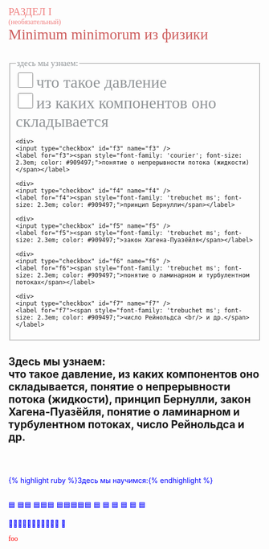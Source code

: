 <span style="font-family: 'trebuchet ms'; font-size: 1.5em; color: #F08080;">РАЗДЕЛ I</span> <br/> 
<span style="font-family: 'trebuchet ms'; font-size: 1em; color: #F08080;">(необязательный)</span> <br/> 
<span style="font-family: 'Tahoma'; font-size: 2.1em; color: #CD5C5C;">Minimum minimorum из физики </span> <br/>
<br/>


<fieldset>
  <legend><span style="font-family: 'trebuchet ms'; font-size: 1.2em; color: #909497;">здесь мы узнаем:  </span></legend>

  <div>
    <input type="checkbox" id="f1" name="f1"/>
    <label for="f1"><span style="font-family: 'trebuchet ms'; font-size: 2.3em; color: #909497;">что такое давление</span></label>
  </div>

  <div>
    <input type="checkbox" id="f2" name="f2" />
    <label for="f2"><span style="font-family: 'trebuchet ms'; font-size: 2.3em; color: #909497;">из каких компонентов оно складывается</span></label>
  </div>

    <div>
    <input type="checkbox" id="f3" name="f3" />
    <label for="f3"><span style="font-family: 'courier'; font-size: 2.3em; color: #909497;">понятие о непрерывности потока (жидкости)</span></label>
  </div>

    <div>
    <input type="checkbox" id="f4" name="f4" />
    <label for="f4"><span style="font-family: 'trebuchet ms'; font-size: 2.3em; color: #909497;">принцип Бернулли</span></label>
  </div>

    <div>
    <input type="checkbox" id="f5" name="f5" />
    <label for="f5"><span style="font-family: 'trebuchet ms'; font-size: 2.3em; color: #909497;">закон Хагена-Пуазёйля</span></label>
  </div>
  
    <div>
    <input type="checkbox" id="f6" name="f6" />
    <label for="f6"><span style="font-family: 'trebuchet ms'; font-size: 2.3em; color: #909497;">понятие о ламинарном и турбулентном потоках</span></label>
  </div>
  
    <div>
    <input type="checkbox" id="f7" name="f7" />
    <label for="f7"><span style="font-family: 'trebuchet ms'; font-size: 2.3em; color: #909497;">число Рейнольдса <br/> и др.</span></label>
  </div>
</fieldset>

   <style>
      input[type=checkbox] {
         width: 30px;
         height: 30px;
      }
   </style>

   
## Здесь мы узнаем: <br/> что такое давление, из каких компонентов оно складывается, понятие о непрерывности потока (жидкости), принцип Бернулли, закон Хагена-Пуазёйля, понятие о ламинарном и турбулентном потоках, число Рейнольдса и др.
 <br/> 
 <br/> 
 
 {% highlight ruby %}Здесь мы научимся:{% endhighlight %} 
 <br/> 
 <br/> 
 
🟦
🟦🟦
🟦🟦🟦
🟦🟦🟦🟦🟦 🟦  🟦   🟦    🟦     🟦      🟦

🔵🔵🔵🔵🔵🔵🔵🔵🔵🔵🔵
📘

 <style>p { color: blue; }</style>

 <span style="font-family: 'COMIC SANS MS'; font-size: 5hv; color: red;">foo</span>
